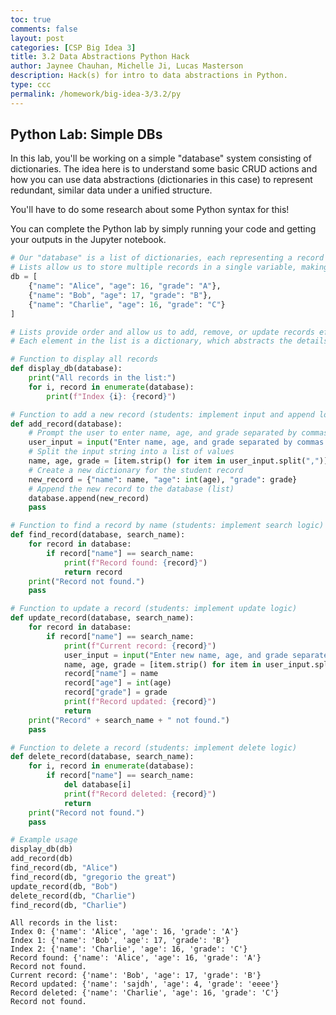 ```yaml
---
toc: true
comments: false
layout: post
categories: [CSP Big Idea 3]
title: 3.2 Data Abstractions Python Hack
author: Jaynee Chauhan, Michelle Ji, Lucas Masterson
description: Hack(s) for intro to data abstractions in Python.
type: ccc
permalink: /homework/big-idea-3/3.2/py
---
```

## Python Lab: Simple DBs

In this lab, you'll be working on a simple "database" system consisting of dictionaries. The idea here is to understand some basic CRUD actions and how you can use data abstractions (dictionaries in this case) to represent redundant, similar data under a unified structure.

You'll have to do some research about some Python syntax for this!

You can complete the Python lab by simply running your code and getting your outputs in the Jupyter notebook.


```python
# Our "database" is a list of dictionaries, each representing a record (e.g., a student)
# Lists allow us to store multiple records in a single variable, making it easy to manage collections of data.
db = [
    {"name": "Alice", "age": 16, "grade": "A"},
    {"name": "Bob", "age": 17, "grade": "B"},
    {"name": "Charlie", "age": 16, "grade": "C"}
]

# Lists provide order and allow us to add, remove, or update records efficiently.
# Each element in the list is a dictionary, which abstracts the details of each student.

# Function to display all records
def display_db(database):
    print("All records in the list:")
    for i, record in enumerate(database):
        print(f"Index {i}: {record}")

# Function to add a new record (students: implement input and append logic)
def add_record(database):
    # Prompt the user to enter name, age, and grade separated by commas
    user_input = input("Enter name, age, and grade separated by commas: ")
    # Split the input string into a list of values
    name, age, grade = [item.strip() for item in user_input.split(",")]
    # Create a new dictionary for the student record
    new_record = {"name": name, "age": int(age), "grade": grade}
    # Append the new record to the database (list)
    database.append(new_record)
    pass

# Function to find a record by name (students: implement search logic)
def find_record(database, search_name):
    for record in database:
        if record["name"] == search_name:
            print(f"Record found: {record}")
            return record
    print("Record not found.")
    pass

# Function to update a record (students: implement update logic)
def update_record(database, search_name):
    for record in database:
        if record["name"] == search_name:
            print(f"Current record: {record}")
            user_input = input("Enter new name, age, and grade separated by commas: ")
            name, age, grade = [item.strip() for item in user_input.split(",")]
            record["name"] = name
            record["age"] = int(age)
            record["grade"] = grade
            print(f"Record updated: {record}")
            return
    print("Record" + search_name + " not found.")
    pass

# Function to delete a record (students: implement delete logic)
def delete_record(database, search_name):
    for i, record in enumerate(database):
        if record["name"] == search_name:
            del database[i]
            print(f"Record deleted: {record}")
            return
    print("Record not found.")
    pass

# Example usage
display_db(db)
add_record(db)
find_record(db, "Alice")
find_record(db, "gregorio the great")
update_record(db, "Bob")
delete_record(db, "Charlie")
find_record(db, "Charlie")

```

    All records in the list:
    Index 0: {'name': 'Alice', 'age': 16, 'grade': 'A'}
    Index 1: {'name': 'Bob', 'age': 17, 'grade': 'B'}
    Index 2: {'name': 'Charlie', 'age': 16, 'grade': 'C'}
    Record found: {'name': 'Alice', 'age': 16, 'grade': 'A'}
    Record not found.
    Current record: {'name': 'Bob', 'age': 17, 'grade': 'B'}
    Record updated: {'name': 'sajdh', 'age': 4, 'grade': 'eeee'}
    Record deleted: {'name': 'Charlie', 'age': 16, 'grade': 'C'}
    Record not found.

